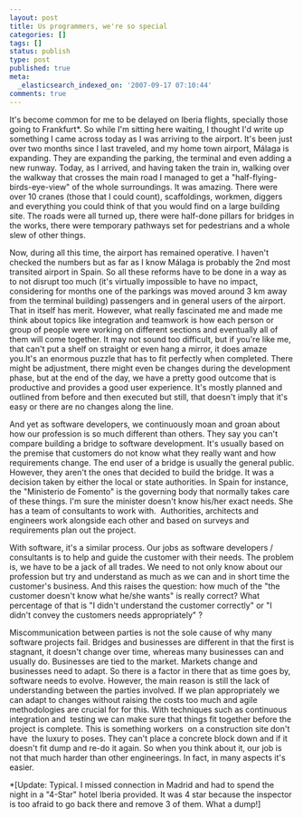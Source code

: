 ```yaml
---
layout: post
title: Us programmers, we're so special
categories: []
tags: []
status: publish
type: post
published: true
meta:
  _elasticsearch_indexed_on: '2007-09-17 07:10:44'
comments: true
---
```

<p>It's become common for me to be delayed on Iberia flights, specially those going to Frankfurt*. So while I'm sitting here waiting, I thought I'd write up something I came across today as I was arriving to the airport. It's been just over two months since I last traveled, and my home town airport, M&#225;laga is expanding. They are expanding the parking, the terminal and even adding a new runway. Today, as I arrived, and having taken the train in, walking over the walkway that crosses the main road I managed to get a &quot;half-flying-birds-eye-view&quot; of the whole surroundings. It was amazing. There were over 10 cranes (those that I could count), scaffoldings, workmen, diggers and everything you could think of that you would find on a large building site. The roads were all turned up, there were half-done pillars for bridges in the works, there were temporary pathways set for pedestrians and a whole slew of other things. </p>  <p>Now, during all this time, the airport has remained operative. I haven't checked the numbers but as far as I know M&#225;laga is probably the 2nd most transited airport in Spain. So all these reforms have to be done in a way as to not disrupt too much (it's virtually impossible to have no impact, considering for months one of the parkings was moved around 3 km away from the terminal building) passengers and in general users of the airport. That in itself has merit. However, what really fascinated me and made me think about topics like integration and teamwork is how each person or group of people were working on different sections and eventually all of them will come together. It may not sound too difficult, but if you're like me, that can't put a shelf on straight or even hang a mirror, it does amaze you.It's an enormous puzzle that has to fit perfectly when completed. There might be adjustment, there might even be changes during the development phase, but at the end of the day, we have a pretty good outcome that is productive and provides a good user experience. It's mostly planned and outlined from before and then executed but still, that doesn't imply that it's easy or there are no changes along the line. </p>  <p>And yet as software developers, we continuously moan and groan about how our profession is so much different than others. They say you can't compare building a bridge to software development. It's usually based on the premise that customers do not know what they really want and how requirements change. The end user of a bridge is usually the general public. However, they aren't the ones that decided to build the bridge. It was a decision taken by either the local or state authorities. In Spain for instance, the &quot;Ministerio de Fomento&quot; is the governing body that normally takes care of these things. I'm sure the minister doesn't know his/her exact needs. She has a team of consultants to work with.&#160; Authorities, architects and engineers work alongside each other and based on surveys and requirements plan out the project.</p>  <p>With software, it's a similar process. Our jobs as software developers / consultants is to help and guide the customer with their needs. The problem is, we have to be a jack of all trades. We need to not only know about our profession but try and understand as much as we can and in short time the customer's business. And this raises the question: how much of the &quot;the customer doesn't know what he/she wants&quot; is really correct? What percentage of that is &quot;I didn't understand the customer correctly&quot; or &quot;I didn't convey the customers needs appropriately&quot; ?</p>  <p>Miscommunication between parties is not the sole cause of why many software projects fail. Bridges and businesses are different in that the first is stagnant, it doesn't change over time, whereas many businesses can and usually do. Businesses are tied to the market. Markets change and businesses need to adapt. So there is a factor in there that as time goes by, software needs to evolve. However, the main reason is still the lack of understanding between the parties involved. If we plan appropriately we can adapt to changes without raising the costs too much and agile methodologies are crucial for for this. With techniques such as continuous integration and&#160; testing we can make sure that things fit together before the project is complete. This is something workers&#160; on a construction site don't have&#160; the luxury to poses. They can't place a concrete block down and if it doesn't fit dump and re-do it again. So when you think about it, our job is not that much harder than other engineerings. In fact, in many aspects it's easier. </p>  <p>*[Update: Typical. I missed connection in Madrid and had to spend the night in a &quot;4-Star&quot; hotel Iberia provided. It was 4 star because the inspector is too afraid to go back there and remove 3 of them. What a dump!]</p>

